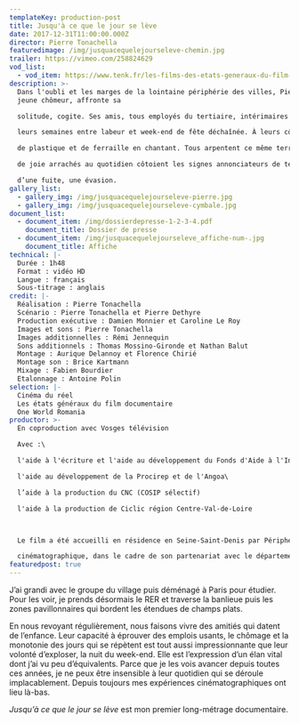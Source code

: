```yaml
---
templateKey: production-post
title: Jusqu'à ce que le jour se lève
date: 2017-12-31T11:00:00.000Z
director: Pierre Tonachella
featuredimage: /img/jusquacequelejourseleve-chemin.jpg
trailer: https://vimeo.com/258824629
vod_list:
  - vod_item: https://www.tenk.fr/les-films-des-etats-generaux-du-film-documentaire/jusqu-a-ce-que-le-jour-se-leve.html
description: >-
  Dans l'oubli et les marges de la lointaine périphérie des villes, Pierre,
  jeune chômeur, affronte sa

  solitude, cogite. Ses amis, tous employés du tertiaire, intérimaires du bâtiment ou chômeurs, partagent

  leurs semaines entre labeur et week-end de fête déchaînée. À leurs côtés, Théo, martèle des déchets

  de plastique et de ferraille en chantant. Tous arpentent ce même territoire de champs plats, là où les cris

  de joie arrachés au quotidien côtoient les signes annonciateurs de temps obscurs. Pour tenter de faire

  d’une fuite, une évasion.
gallery_list:
  - gallery_img: /img/jusquacequelejourseleve-pierre.jpg
  - gallery_img: /img/jusquacequelejourseleve-cymbale.jpg
document_list:
  - document_item: /img/dossierdepresse-1-2-3-4.pdf
    document_title: Dossier de presse
  - document_item: /img/jusquacequelejourseleve_affiche-num-.jpg
    document_title: Affiche
technical: |-
  Durée : 1h48
  Format : vidéo HD
  Langue : français
  Sous-titrage : anglais
credit: |-
  Réalisation : Pierre Tonachella
  Scénario : Pierre Tonachella et Pierre Dethyre
  Production exécutive : Damien Monnier et Caroline Le Roy
  Images et sons : Pierre Tonachella
  Images additionnelles : Rémi Jennequin
  Sons additionnels : Thomas Mossino-Gironde et Nathan Balut
  Montage : Aurique Delannoy et Florence Chirié
  Montage son : Brice Kartmann
  Mixage : Fabien Bourdier
  Etalonnage : Antoine Polin
selection: |-
  Cinéma du réel
  Les états généraux du film documentaire
  One World Romania
productor: >-
  En coproduction avec Vosges télévision

  Avec :\

  l'aide à l'écriture et l'aide au développement du Fonds d'Aide à l'Innovation du CNC

  l'aide au développement de la Procirep et de l'Angoa\

  l’aide à la production du CNC (COSIP sélectif)

  l'aide à la production de Ciclic région Centre-Val-de-Loire



  Le film a été accueilli en résidence en Seine-Saint-Denis par Périphérie, centre de création

  cinématographique, dans le cadre de son partenariat avec le département.
featuredpost: true
---
```


J’ai grandi avec le groupe du village puis déménagé à Paris pour étudier. Pour les voir, je prends
désormais le RER et traverse la banlieue puis les zones pavillonnaires qui bordent les étendues de
champs plats.

En nous revoyant régulièrement, nous faisons vivre des amitiés qui datent de l’enfance.
Leur capacité à éprouver des emplois usants, le chômage et la monotonie des jours qui se répètent est
tout aussi impressionnante que leur volonté d’exploser, la nuit du week-end. Elle est l’expression d’un
élan vital dont j’ai vu peu d’équivalents. Parce que je les vois avancer depuis toutes ces années, je ne
peux être insensible à leur quotidien qui se déroule implacablement.
Depuis toujours mes expériences cinématographiques ont lieu là-bas.

_Jusqu’à ce que le jour se lève_ est mon premier long-métrage documentaire.
